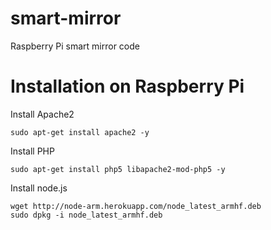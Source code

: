 # smart-mirror
Raspberry Pi smart mirror code


# Installation on Raspberry Pi

Install Apache2

    sudo apt-get install apache2 -y

Install PHP

    sudo apt-get install php5 libapache2-mod-php5 -y
    
Install node.js

    wget http://node-arm.herokuapp.com/node_latest_armhf.deb 
    sudo dpkg -i node_latest_armhf.deb